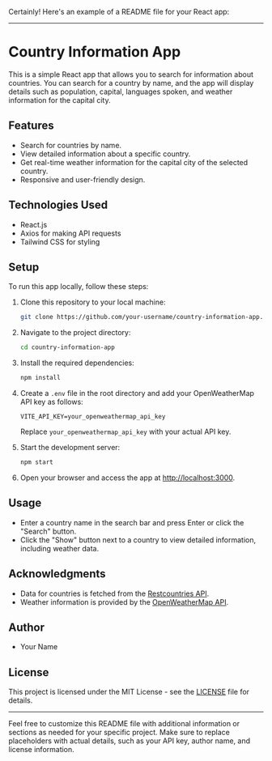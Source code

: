 Certainly! Here's an example of a README file for your React app:

---

# Country Information App

This is a simple React app that allows you to search for information about countries. You can search for a country by name, and the app will display details such as population, capital, languages spoken, and weather information for the capital city.

## Features

- Search for countries by name.
- View detailed information about a specific country.
- Get real-time weather information for the capital city of the selected country.
- Responsive and user-friendly design.

## Technologies Used

- React.js
- Axios for making API requests
- Tailwind CSS for styling

## Setup

To run this app locally, follow these steps:

1. Clone this repository to your local machine:

   ```bash
   git clone https://github.com/your-username/country-information-app.git
   ```

2. Navigate to the project directory:

   ```bash
   cd country-information-app
   ```

3. Install the required dependencies:

   ```bash
   npm install
   ```

4. Create a `.env` file in the root directory and add your OpenWeatherMap API key as follows:

   ```plaintext
   VITE_API_KEY=your_openweathermap_api_key
   ```

   Replace `your_openweathermap_api_key` with your actual API key.

5. Start the development server:

   ```bash
   npm start
   ```

6. Open your browser and access the app at [http://localhost:3000](http://localhost:3000).

## Usage

- Enter a country name in the search bar and press Enter or click the "Search" button.
- Click the "Show" button next to a country to view detailed information, including weather data.

## Acknowledgments

- Data for countries is fetched from the [Restcountries API](https://restcountries.com/).
- Weather information is provided by the [OpenWeatherMap API](https://openweathermap.org/).

## Author

- Your Name

## License

This project is licensed under the MIT License - see the [LICENSE](LICENSE) file for details.

---

Feel free to customize this README file with additional information or sections as needed for your specific project. Make sure to replace placeholders with actual details, such as your API key, author name, and license information.
